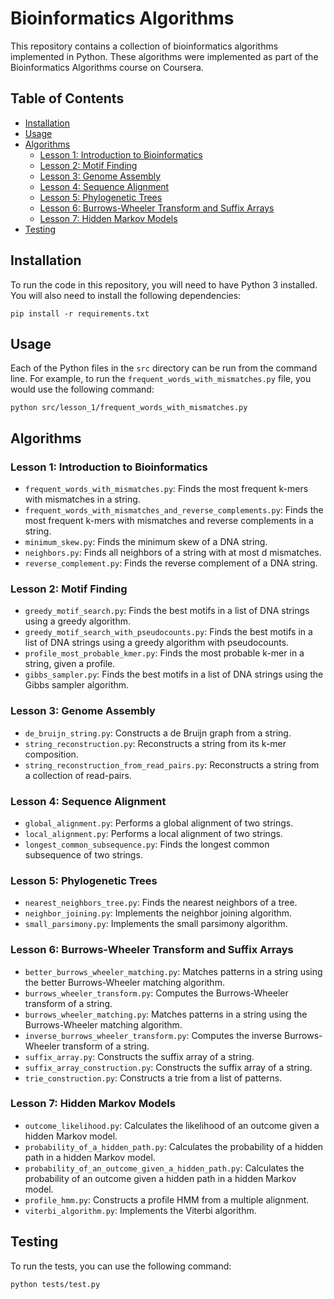 # Bioinformatics Algorithms

This repository contains a collection of bioinformatics algorithms implemented in Python. These algorithms were implemented as part of the Bioinformatics Algorithms course on Coursera.

## Table of Contents

* [Installation](#installation)
* [Usage](#usage)
* [Algorithms](#algorithms)
  * [Lesson 1: Introduction to Bioinformatics](#lesson-1-introduction-to-bioinformatics)
  * [Lesson 2: Motif Finding](#lesson-2-motif-finding)
  * [Lesson 3: Genome Assembly](#lesson-3-genome-assembly)
  * [Lesson 4: Sequence Alignment](#lesson-4-sequence-alignment)
  * [Lesson 5: Phylogenetic Trees](#lesson-5-phylogenetic-trees)
  * [Lesson 6: Burrows-Wheeler Transform and Suffix Arrays](#lesson-6-burrows-wheeler-transform-and-suffix-arrays)
  * [Lesson 7: Hidden Markov Models](#lesson-7-hidden-markov-models)
* [Testing](#testing)

## Installation

To run the code in this repository, you will need to have Python 3 installed. You will also need to install the following dependencies:

```
pip install -r requirements.txt
```

## Usage

Each of the Python files in the `src` directory can be run from the command line. For example, to run the `frequent_words_with_mismatches.py` file, you would use the following command:

```
python src/lesson_1/frequent_words_with_mismatches.py
```

## Algorithms

### Lesson 1: Introduction to Bioinformatics

* `frequent_words_with_mismatches.py`: Finds the most frequent k-mers with mismatches in a string.
* `frequent_words_with_mismatches_and_reverse_complements.py`: Finds the most frequent k-mers with mismatches and reverse complements in a string.
* `minimum_skew.py`: Finds the minimum skew of a DNA string.
* `neighbors.py`: Finds all neighbors of a string with at most d mismatches.
* `reverse_complement.py`: Finds the reverse complement of a DNA string.

### Lesson 2: Motif Finding

* `greedy_motif_search.py`: Finds the best motifs in a list of DNA strings using a greedy algorithm.
* `greedy_motif_search_with_pseudocounts.py`: Finds the best motifs in a list of DNA strings using a greedy algorithm with pseudocounts.
* `profile_most_probable_kmer.py`: Finds the most probable k-mer in a string, given a profile.
* `gibbs_sampler.py`: Finds the best motifs in a list of DNA strings using the Gibbs sampler algorithm.

### Lesson 3: Genome Assembly

* `de_bruijn_string.py`: Constructs a de Bruijn graph from a string.
* `string_reconstruction.py`: Reconstructs a string from its k-mer composition.
* `string_reconstruction_from_read_pairs.py`: Reconstructs a string from a collection of read-pairs.

### Lesson 4: Sequence Alignment

* `global_alignment.py`: Performs a global alignment of two strings.
* `local_alignment.py`: Performs a local alignment of two strings.
* `longest_common_subsequence.py`: Finds the longest common subsequence of two strings.

### Lesson 5: Phylogenetic Trees

* `nearest_neighbors_tree.py`: Finds the nearest neighbors of a tree.
* `neighbor_joining.py`: Implements the neighbor joining algorithm.
* `small_parsimony.py`: Implements the small parsimony algorithm.

### Lesson 6: Burrows-Wheeler Transform and Suffix Arrays

* `better_burrows_wheeler_matching.py`: Matches patterns in a string using the better Burrows-Wheeler matching algorithm.
* `burrows_wheeler_transform.py`: Computes the Burrows-Wheeler transform of a string.
* `burrows_wheeler_matching.py`: Matches patterns in a string using the Burrows-Wheeler matching algorithm.
* `inverse_burrows_wheeler_transform.py`: Computes the inverse Burrows-Wheeler transform of a string.
* `suffix_array.py`: Constructs the suffix array of a string.
* `suffix_array_construction.py`: Constructs the suffix array of a string.
* `trie_construction.py`: Constructs a trie from a list of patterns.

### Lesson 7: Hidden Markov Models

* `outcome_likelihood.py`: Calculates the likelihood of an outcome given a hidden Markov model.
* `probability_of_a_hidden_path.py`: Calculates the probability of a hidden path in a hidden Markov model.
* `probability_of_an_outcome_given_a_hidden_path.py`: Calculates the probability of an outcome given a hidden path in a hidden Markov model.
* `profile_hmm.py`: Constructs a profile HMM from a multiple alignment.
* `viterbi_algorithm.py`: Implements the Viterbi algorithm.

## Testing

To run the tests, you can use the following command:

```
python tests/test.py
```